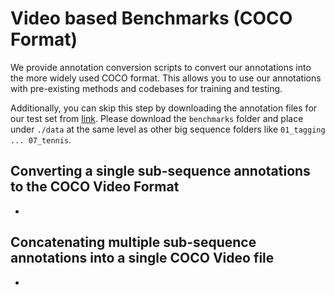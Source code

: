 # Video based Benchmarks (COCO Format)

We provide annotation conversion scripts to convert our annotations into the more widely used COCO format.
This allows you to use our annotations with pre-existing methods and codebases for training and testing.

Additionally, you can skip this step by downloading the annotation files for our test set from [link](https://drive.google.com/drive/folders/1cz1P-fO5bkZSbGhCqE1sABDIHHA74JWz?usp=sharing).
Please download the ```benchmarks``` folder and place under ```./data``` at the same level as other big sequence folders like ```01_tagging ... 07_tennis```.

## Converting a single sub-sequence annotations to the COCO Video Format
-


## Concatenating multiple sub-sequence annotations into a single COCO Video file
-